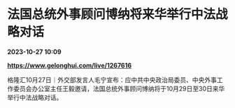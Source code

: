 # 法国总统外事顾问博纳将来华举行中法战略对话

**2023-10-27 10:09**

**https://www.gelonghui.com/live/1267616**

格隆汇10月27日｜外交部发言人毛宁宣布：应中共中央政治局委员、中央外事工作委员会办公室主任王毅邀请，法国总统外事顾问博纳将于10月29日至30日来华举行中法战略对话。